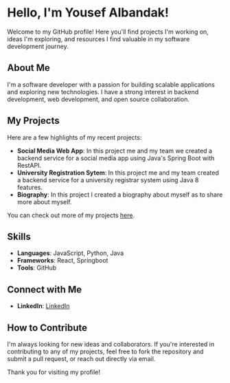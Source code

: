 
# Hello, I'm Yousef Albandak!

Welcome to my GitHub profile! Here you'll find projects I'm working on, ideas I'm exploring, and resources I find valuable in my software development journey.

## About Me

I'm a software developer with a passion for building scalable applications and exploring new technologies. I have a strong interest in backend development, web development, and open source collaboration.

## My Projects

Here are a few highlights of my recent projects:

- **Social Media Web App**: In this project me and my team we created a backend service for a social media app using Java's Spring Boot with RestAPI.
- **University Registration Sytem**: In this project me and my team created a backend service for a university registrar system using Java 8 features.
- **Biography**: In this project I created a biography about myself as to share more about myself.


You can check out more of my projects [here](https://github.com/YousefBandak?tab=repositories).

## Skills

- **Languages**: JavaScript, Python, Java
- **Frameworks**: React, Springboot
- **Tools**: GitHub

## Connect with Me

- **LinkedIn**: [LinkedIn](www.linkedin.com/in/yousef-albandak-4955932a7)

## How to Contribute

I'm always looking for new ideas and collaborators. If you're interested in contributing to any of my projects, feel free to fork the repository and submit a pull request, or reach out directly via email.

Thank you for visiting my profile!
